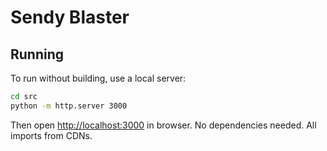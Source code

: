 # Sendy Blaster

## Running

To run without building, use a local server:

```sh
cd src
python -m http.server 3000
```

Then open <http://localhost:3000> in browser.
No dependencies needed. All imports from CDNs.
